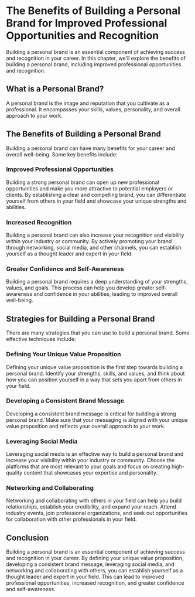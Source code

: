 The Benefits of Building a Personal Brand for Improved Professional Opportunities and Recognition
=======================================================================================================================================

Building a personal brand is an essential component of achieving success and recognition in your career. In this chapter, we'll explore the benefits of building a personal brand, including improved professional opportunities and recognition.

What is a Personal Brand?
-------------------------

A personal brand is the image and reputation that you cultivate as a professional. It encompasses your skills, values, personality, and overall approach to your work.

The Benefits of Building a Personal Brand
-----------------------------------------

Building a personal brand can have many benefits for your career and overall well-being. Some key benefits include:

### Improved Professional Opportunities

Building a strong personal brand can open up new professional opportunities and make you more attractive to potential employers or clients. By establishing a clear and compelling brand, you can differentiate yourself from others in your field and showcase your unique strengths and abilities.

### Increased Recognition

Building a personal brand can also increase your recognition and visibility within your industry or community. By actively promoting your brand through networking, social media, and other channels, you can establish yourself as a thought leader and expert in your field.

### Greater Confidence and Self-Awareness

Building a personal brand requires a deep understanding of your strengths, values, and goals. This process can help you develop greater self-awareness and confidence in your abilities, leading to improved overall well-being.

Strategies for Building a Personal Brand
----------------------------------------

There are many strategies that you can use to build a personal brand. Some effective techniques include:

### Defining Your Unique Value Proposition

Defining your unique value proposition is the first step towards building a personal brand. Identify your strengths, skills, and values, and think about how you can position yourself in a way that sets you apart from others in your field.

### Developing a Consistent Brand Message

Developing a consistent brand message is critical for building a strong personal brand. Make sure that your messaging is aligned with your unique value proposition and reflects your overall approach to your work.

### Leveraging Social Media

Leveraging social media is an effective way to build a personal brand and increase your visibility within your industry or community. Choose the platforms that are most relevant to your goals and focus on creating high-quality content that showcases your expertise and personality.

### Networking and Collaborating

Networking and collaborating with others in your field can help you build relationships, establish your credibility, and expand your reach. Attend industry events, join professional organizations, and seek out opportunities for collaboration with other professionals in your field.

Conclusion
----------

Building a personal brand is an essential component of achieving success and recognition in your career. By defining your unique value proposition, developing a consistent brand message, leveraging social media, and networking and collaborating with others, you can establish yourself as a thought leader and expert in your field. This can lead to improved professional opportunities, increased recognition, and greater confidence and self-awareness.
